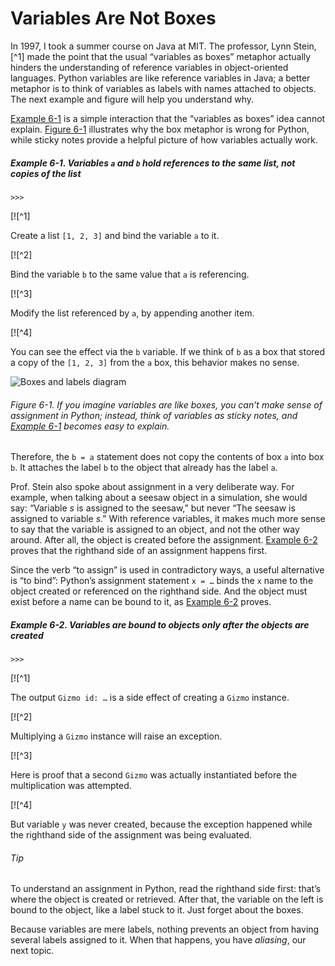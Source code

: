 # Variables Are Not Boxes

In 1997, I took a summer course on Java at MIT. The professor, Lynn Stein,[^1] made the point that the usual “variables as boxes” metaphor actually hinders the understanding of reference variables in object-oriented languages. Python variables are like reference variables in Java; a better metaphor is to think of variables as labels with names attached to objects. The next example and figure will help you understand why.

[Example 6-1](#ex_a_b_refs) is a simple interaction that the “variables as boxes” idea cannot explain. [Figure 6-1](#var-boxes-x-labels) illustrates why the box metaphor is wrong for Python, while sticky notes provide a helpful picture of how variables actually work.

##### Example 6-1. Variables `a` and `b` hold references to the same list, not copies of the list

```
>>> 
```

[![^1]

Create a list `[1, 2, 3]` and bind the variable `a` to it.

[![^2]

Bind the variable `b` to the same value that `a` is referencing.

[![^3]

Modify the list referenced by `a`, by appending another item.

[![^4]

You can see the effect via the `b` variable. If we think of `b` as a box that stored a copy of the `[1, 2, 3]` from the `a` box, this behavior makes no sense.

![Boxes and labels diagram](assets/flpy_0601.png)

###### Figure 6-1. If you imagine variables are like boxes, you can’t make sense of assignment in Python; instead, think of variables as sticky notes, and [Example 6-1](#ex_a_b_refs) becomes easy to explain.

Therefore, the `b = a` statement does not copy the contents of box `a` into box `b`. It attaches the label `b` to the object that already has the label `a`.

Prof. Stein also spoke about assignment in a very deliberate way. For example, when talking about a seesaw object in a simulation, she would say: “Variable _s_ is assigned to the seesaw,” but never “The seesaw is assigned to variable _s_.” With reference variables, it makes much more sense to say that the variable is assigned to an object, and not the other way around. After all, the object is created before the assignment. [Example 6-2](#ex_var_assign_after) proves that the righthand side of an assignment happens first.

Since the verb “to assign” is used in contradictory ways, a useful alternative is “to bind”: Python’s assignment statement `x = …` binds the `x` name to the object created or referenced on the righthand side. And the object must exist before a name can be bound to it, as [Example 6-2](#ex_var_assign_after) proves.

##### Example 6-2. Variables are bound to objects only after the objects are created

```
>>> 
```

[![^1]

The output `Gizmo id: …` is a side effect of creating a `Gizmo` instance.

[![^2]

Multiplying a `Gizmo` instance will raise an exception.

[![^3]

Here is proof that a second `Gizmo` was actually instantiated before the multiplication was attempted.

[![^4]

But variable `y` was never created, because the exception happened while the righthand side of the assignment was being evaluated.

###### Tip

To understand an assignment in Python, read the righthand side first: that’s where the object is created or retrieved. After that, the variable on the left is bound to the object, like a label stuck to it. Just forget about the boxes.

Because variables are mere labels, nothing prevents an object from having several labels assigned to it. When that happens, you have _aliasing_, our next topic.